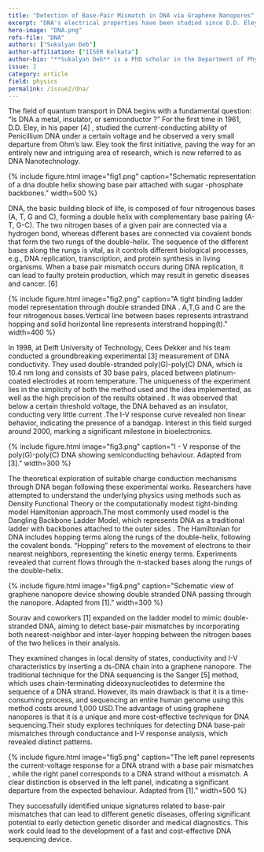 ```yaml
---
title: "Detection of Base-Pair Mismatch in DNA via Graphene Nanopores"
excerpt: "DNA's electrical properties have been studied since D.D. Eley and Cees Dekker's work, revealing its nonlinear I-V characteristics. This led to extensive research on charge transport mechanisms using models like the Dangling Backbone Ladder Model. Recently, Sourav and coworkers advanced these models to detect DNA base-pair mismatches via conductance and I-V analysis, with potential applications in genetic disorder detection and medical diagnostics."
hero-image: "DNA.png"
refs-file: "DNA"
authors: ["Sukalyan Deb"]
author-affiliation: ["IISER Kolkata"]
author-bio: "**Sukalyan Deb** is a PhD scholar in the Department of Physical Sciences at IISER Kolkata, currently working in theoretical physics, focusing on strongly correlated systems."
issue: 2
category: article
field: physics
permalink: /issue2/dna/
---
```


The field of quantum transport in DNA begins with a fundamental question: “Is DNA a metal, insulator, or semiconductor ?” For the first time in 1961, D.D. Eley, in his paper [4] , studied the current-conducting ability of Penicillium DNA under a certain voltage and he observed a very small departure from Ohm’s law. Eley took the first initiative, paving the way for an entirely new and intriguing area of research, which is now referred to as DNA Nanotechnology.

{% include figure.html image="fig1.png" caption="Schematic representation of a dna double helix showing base pair attached with sugar -phosphate backbones." width=500 %}

DNA, the basic building block of life, is composed of four nitrogenous bases (A, T, G and C), forming a double helix with complementary base pairing (A-T, G-C). The two nitrogen bases of a given pair are connected via a hydrogen bond, whereas different bases are connected via covalent bonds that form the two rungs of the double-helix. The sequence of the different bases along the rungs is vital, as it controls different biological processes, e.g., DNA replication, transcription, and protein synthesis in living organisms. When a base pair mismatch occurs during DNA replication, it can lead to faulty protein production, which may result in genetic diseases and cancer. [6]

{% include figure.html image="fig2.png" caption="A tight binding ladder model representation through double stranded DNA . A,T,G and C are the four nitrogenous bases.Vertical line between bases represents intrastrand hopping and solid horizontal line represents interstrand hopping(t)." width=400 %}

In 1998, at Delft University of Technology, Cees Dekker and his team conducted a groundbreaking experimental [3] measurement of DNA conductivity. They used double-stranded poly(G)-poly(C) DNA, which is 10.4 nm long and consists  of 30 base pairs, placed between platinum-coated electrodes at room temperature. The uniqueness of the experiment lies in the simplicity of both the method used and the idea implemented, as well as the high precision of the results obtained . It was observed that below a certain threshold voltage, the DNA behaved as an insulator, conducting very little current .The I-V response curve revealed non linear behavior, indicating the presence of a bandgap. Interest in this field surged around 2000, marking a significant milestone in bioelectronics.

{% include figure.html image="fig3.png" caption="I - V response of the poly(G)-poly(C) DNA showing semiconducting behaviour. Adapted from [3]." width=300 %}

The theoretical exploration of suitable charge conduction mechanisms through DNA began following these experimental works. Researchers have attempted to understand the underlying physics using methods such as Density Functional Theory or the computationally modest tight-binding model Hamiltonian approach.The most commonly used model is the Dangling Backbone Ladder Model, which represents DNA as a traditional ladder with backbones attached to the outer sides . The Hamiltonian for DNA includes hopping terms along the rungs of the double-helix, following the covalent bonds. “Hopping” refers to the movement of electrons to their nearest neighbors, representing the kinetic energy terms. Experiments revealed that current flows through the π-stacked bases along the rungs of the double-helix.

{% include figure.html image="fig4.png" caption="Schematic view of graphene nanopore device showing double stranded DNA passing through the nanopore. Adapted from [1]." width=300 %}

Sourav and coworkers [1] expanded on the ladder model to mimic double-stranded DNA, aiming to detect base-pair mismatches by incorporating both nearest-neighbor and inter-layer hopping between the nitrogen bases of the two helices in their analysis.

They examined changes in local density of states, conductivity and I-V characteristics by inserting a ds-DNA chain into a graphene nanopore. The traditional  technique  for the DNA sequencing is the Sanger [5] method, which uses chain-terminating dideoxynucleotides to determine the sequence of a DNA strand. However, its main drawback is that it is a time-consuming process, and sequencing an entire human genome using this method costs around 1,000 USD.The advantage of using graphene nanopores is that it is a unique and more cost-effective technique for DNA sequencing.Their study explores techniques for detecting DNA base-pair mismatches through conductance and I-V response analysis, which revealed distinct patterns.

{% include figure.html image="fig5.png" caption="The left panel represents the current-voltage response for a DNA strand with a base pair mismatches , while the right panel corresponds to a DNA strand without a mismatch. A clear distinction is observed in the left panel, indicating a significant departure from the expected behaviour. Adapted from [1]." width=500 %}

They successfully identified unique signatures related to base-pair mismatches that can lead to different genetic diseases, offering significant potential to early detection genetic disorder and medical diagnostics. This work could lead to the development of a fast and cost-effective DNA sequencing device.


